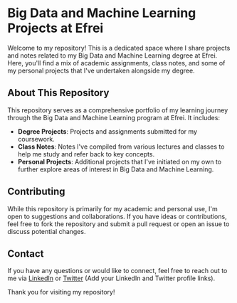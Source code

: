 # Big Data and Machine Learning Projects at Efrei

Welcome to my repository! This is a dedicated space where I share projects and notes related to my Big Data and Machine Learning degree at Efrei. Here, you'll find a mix of academic assignments, class notes, and some of my personal projects that I've undertaken alongside my degree.

## About This Repository

This repository serves as a comprehensive portfolio of my learning journey through the Big Data and Machine Learning program at Efrei. It includes:

- **Degree Projects**: Projects and assignments submitted for my coursework.
- **Class Notes**: Notes I've compiled from various lectures and classes to help me study and refer back to key concepts.
- **Personal Projects**: Additional projects that I've initiated on my own to further explore areas of interest in Big Data and Machine Learning.

## Contributing

While this repository is primarily for my academic and personal use, I'm open to suggestions and collaborations. If you have ideas or contributions, feel free to fork the repository and submit a pull request or open an issue to discuss potential changes.

## Contact

If you have any questions or would like to connect, feel free to reach out to me via [LinkedIn](#) or [Twitter](#) (Add your LinkedIn and Twitter profile links).

Thank you for visiting my repository!

